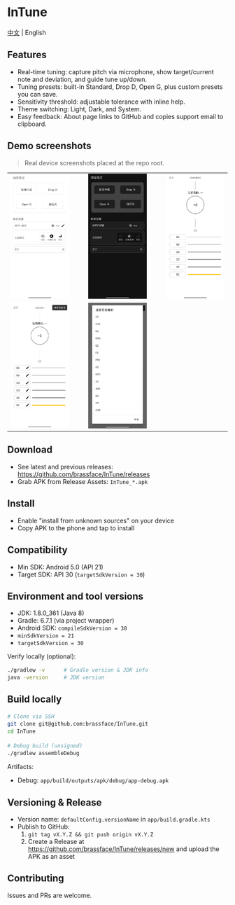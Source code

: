 # InTune

[中文](README.md) | English

## Features
- Real-time tuning: capture pitch via microphone, show target/current note and deviation, and guide tune up/down.
- Tuning presets: built-in Standard, Drop D, Open G, plus custom presets you can save.
- Sensitivity threshold: adjustable tolerance with inline help.
- Theme switching: Light, Dark, and System.
- Easy feedback: About page links to GitHub and copies support email to clipboard.

## Demo screenshots

> Real device screenshots placed at the repo root.
<table>
  <tr>
    <td width="25%"><img src="./release_assets/PIC1.jpg" alt="PIC1" width="100%" /></td>
    <td width="5%"></td>
    <td width="25%"><img src="./release_assets/PIC2.jpg" alt="PIC2" width="100%" /></td>
    <td width="5%"></td>
    <td width="25%"><img src="./release_assets/PIC3.jpg" alt="PIC3" width="100%" /></td>
  </tr>
  <tr>
    <td width="25%"><img src="./release_assets/PIC4.jpg" alt="PIC4" width="100%" /></td>
    <td width="5%"></td>
    <td width="25%"><img src="./release_assets/PIC5.jpg" alt="PIC5" width="100%" /></td>
    <td width="5%"></td>
    <td width="25%"></td>
  </tr>
</table>

## Download
- See latest and previous releases: https://github.com/brassface/InTune/releases
- Grab APK from Release Assets: `InTune_*.apk`

## Install
- Enable "install from unknown sources" on your device
- Copy APK to the phone and tap to install

## Compatibility
- Min SDK: Android 5.0 (API 21)
- Target SDK: API 30 (`targetSdkVersion = 30`)

## Environment and tool versions
- JDK: 1.8.0_361 (Java 8)
- Gradle: 6.7.1 (via project wrapper)
- Android SDK: `compileSdkVersion = 30`
- `minSdkVersion = 21`
- `targetSdkVersion = 30`

Verify locally (optional):
```bash
./gradlew -v      # Gradle version & JDK info
java -version     # JDK version
```

## Build locally
```bash
# Clone via SSH
git clone git@github.com:brassface/InTune.git
cd InTune

# Debug build (unsigned)
./gradlew assembleDebug
```

Artifacts:
- Debug: `app/build/outputs/apk/debug/app-debug.apk`

 

## Versioning & Release
- Version name: `defaultConfig.versionName` in `app/build.gradle.kts`
- Publish to GitHub:
  1. `git tag vX.Y.Z && git push origin vX.Y.Z`
  2. Create a Release at https://github.com/brassface/InTune/releases/new and upload the APK as an asset

## Contributing
Issues and PRs are welcome.

